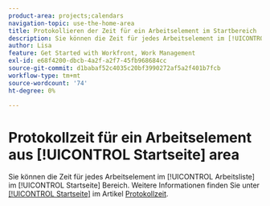 ```yaml
---
product-area: projects;calendars
navigation-topic: use-the-home-area
title: Protokollieren der Zeit für ein Arbeitselement im Startbereich
description: Sie können die Zeit für jedes Arbeitselement im [!UICONTROL Arbeitsliste] im [!UICONTROL Startseite] Bereich. Weitere Informationen finden Sie unter [!UICONTROL Startseite] im Artikel Protokollzeit.
author: Lisa
feature: Get Started with Workfront, Work Management
exl-id: e68f4200-dbcb-4a2f-a2f7-45fb968684cc
source-git-commit: d1babaf52c4035c20bf3990272af5a2f401b7fcb
workflow-type: tm+mt
source-wordcount: '74'
ht-degree: 0%

---
```


# Protokollzeit für ein Arbeitselement aus [!UICONTROL Startseite] area

Sie können die Zeit für jedes Arbeitselement im [!UICONTROL Arbeitsliste] im [!UICONTROL Startseite] Bereich. Weitere Informationen finden Sie unter [[!UICONTROL Startseite]](../../../timesheets/create-and-manage-timesheets/log-time.md#home) im Artikel  [Protokollzeit](../../../timesheets/create-and-manage-timesheets/log-time.md).
